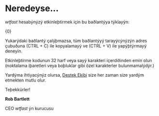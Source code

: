 # Neredeyse...

*wtfast* hesabýnýzý etkinleþtirmek için bu baðlantýya týklayýn:

{0}

Yukarýdaki baðlantý çalýþmazsa, tüm baðlantýyý tarayýcýnýzýn adres çubuðuna (CTRL + C)  ile kopyalamayý ve (CTRL + V) ile yapýþtýrmayý deneyin.

Etkinleþtirme kodunun 32 harf veya sayý karakteri içerdiðinden emin olun (noktalama iþaretleri veya boþluklar gibi özel karakterler bulunmamalýdýr.)

Yardýma ihtiyacýnýz olursa, [Destek Ekibi](http://support.wtfast.com) size her zaman size yardým etmekten mutlu olur.

Teþekkürler!

**Rob Bartlett**

CEO  *wtfast* ýn kurucusu 
